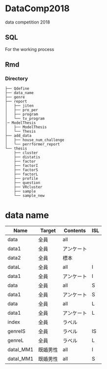 # DataComp2018
data competition 2018

## SQL
For the working process

## Rmd
### Directory
```
├── Qdefine
├── data_name
├── genre
├── report
│   ├── jiten
│   ├── pro_per
│   ├── program
│   └── tv_program
│─ ModelThesis
│   ├── ModelThesis
│   └── Thesis
├── add_data
│   ├── house_num_challenge
│   └── perrformer_report
└── thesis
    ├── cluster
    ├── distatis
    ├── factor
    ├── factorI
    ├── factorS    
    ├── factorL
    ├── profile
    ├── question
    ├── VRcluster
    ├── sample
    └── sample_new
```

# data name
|Name       |Target   |Contents   |ISL|
|-----------|---------|-----------|------|
|data       |全員     | all       || 
|data1      |全員     |アンケート ||  
|data2      |全員     |標本       ||
|dataL       |全員     | all       |I| 
|data1      |全員     |アンケート |I|  
|data       |全員     | all       |S| 
|data1      |全員     |アンケート |S|  
|data       |全員     | all       |L| 
|data1      |全員     |アンケート |L|  
|index      |全員     |ラベル       ||
|genreIS      |全員    |ラベル       |IS|
|genreL      |全員     |ラベル       |L|
|dataI_MM1    |既婚男性 |all        |I|
|dataI_MM1    |既婚男性 |all        |S|
